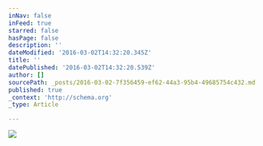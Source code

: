```yaml
---
inNav: false
inFeed: true
starred: false
hasPage: false
description: ''
dateModified: '2016-03-02T14:32:20.345Z'
title: ''
datePublished: '2016-03-02T14:32:20.539Z'
author: []
sourcePath: _posts/2016-03-02-7f356459-ef62-44a3-95b4-49685754c432.md
published: true
_context: 'http://schema.org'
_type: Article

---
```

![](https://the-grid-user-content.s3-us-west-2.amazonaws.com/27d8da0d-fd7d-4fd6-b616-92dcd17d6b45.jpg)
